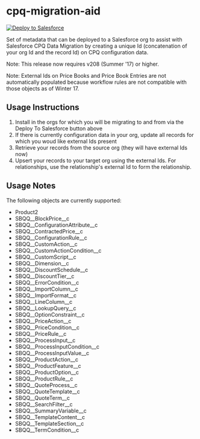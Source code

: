# cpq-migration-aid

<a href="https://githubsfdeploy.herokuapp.com">
  <img alt="Deploy to Salesforce"
       src="https://raw.githubusercontent.com/afawcett/githubsfdeploy/master/deploy.png">
</a>

Set of metadata that can be deployed to a Salesforce org to assist with Salesforce CPQ Data Migration by creating a unique Id (concatenation of your org Id and the record Id) on CPQ configuration data.

Note: This release now requires v208 (Summer '17) or higher. 

Note: External Ids on Price Books and Price Book Entries are not automatically populated because workflow rules are not compatible with those objects as of Winter 17.

## Usage Instructions
1. Install in the orgs for which you will be migrating to and from via the Deploy To Salesforce button above
2. If there is currently configuration data in your org, update all records for which you woud like external Ids present
3. Retrieve your records from the source org (they will have external Ids now)
4. Upsert your records to your target org using the external Ids. For relationships, use the relationship's external Id to form the relationship. 

## Usage Notes
The following objects are currently supported:
* Product2
* SBQQ__BlockPrice__c
* SBQQ__ConfigurationAttribute__c
* SBQQ__ContractedPrice__c
* SBQQ__ConfigurationRule__c
* SBQQ__CustomAction__c
* SBQQ__CustomActionCondition__c
* SBQQ__CustomScript__c
* SBQQ__Dimension__c
* SBQQ__DiscountSchedule__c
* SBQQ__DiscountTier__c
* SBQQ__ErrorCondition__c
* SBQQ__ImportColumn__c
* SBQQ__ImportFormat__c
* SBQQ__LineColumn__c
* SBQQ__LookupQuery__c
* SBQQ__OptionConstraint__c
* SBQQ__PriceAction__c
* SBQQ__PriceCondition__c
* SBQQ__PriceRule__c
* SBQQ__ProcessInput__c
* SBQQ__ProcessInputCondition__c
* SBQQ__ProcessInputValue__c
* SBQQ__ProductAction__c
* SBQQ__ProductFeature__c
* SBQQ__ProductOption__c
* SBQQ__ProductRule__c
* SBQQ__QuoteProcess__c
* SBQQ__QuoteTemplate__c
* SBQQ__QuoteTerm__c
* SBQQ__SearchFilter__c
* SBQQ__SummaryVariable__c
* SBQQ__TemplateContent__c
* SBQQ__TemplateSection__c
* SBQQ__TermCondition__c
